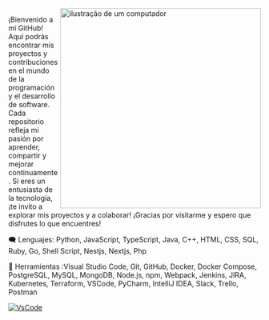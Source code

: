 <img src="https://raw.githubusercontent.com/MicaelliMedeiros/micaellimedeiros/master/image/computer-illustration.png" alt="ilustração de um computador" min-width="400px" max-width="400px" width="400px" align="right">

<p align="left"> 
  ¡Bienvenido a mi GitHub! Aquí podrás encontrar mis proyectos y contribuciones en el mundo de la programación y el desarrollo de software. 
  Cada repositorio refleja mi pasión por aprender, compartir y mejorar continuamente. Si eres un entusiasta de la tecnología, ¡te invito a explorar mis proyectos y a colaborar! 
  ¡Gracias por visitarme y espero que disfrutes lo que encuentres!
</p>

<p align="left">
  🗨️ Lenguajes: Python, JavaScript, TypeScript, Java, C++, HTML, CSS, SQL, Ruby, Go, Shell Script, Nestjs, Nextjs, Php
</p>

<p align="left">
  💼 Herramientas :Visual Studio Code, Git, GitHub, Docker, Docker Compose, PostgreSQL, MySQL, MongoDB, Node.js, npm, Webpack, Jenkins, JIRA, Kubernetes, Terraform, VSCode, PyCharm, IntelliJ IDEA, Slack, Trello, Postman
</p>



<p align="left">
  <a href="#" title="Vs Code">
  <img src="https://img.shields.io/badge/Visual%20Studio%20Code-007ACC?logo=visualstudiocode&logoColor=fff&style=plastic" alt="VsCode"/></a>
</p>
